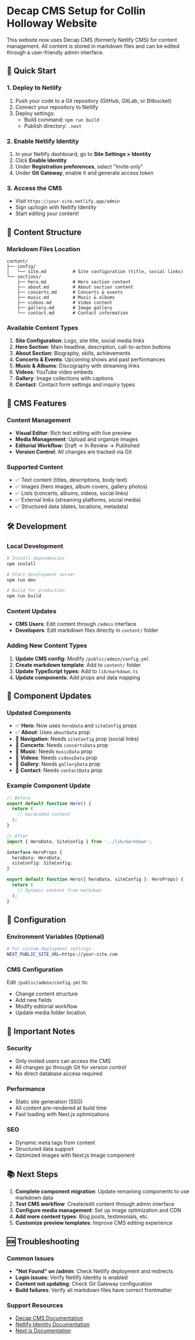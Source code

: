 # Decap CMS Setup for Collin Holloway Website

This website now uses Decap CMS (formerly Netlify CMS) for content management. All content is stored in markdown files and can be edited through a user-friendly admin interface.

## 🚀 Quick Start

### 1. Deploy to Netlify

1. Push your code to a Git repository (GitHub, GitLab, or Bitbucket)
2. Connect your repository to Netlify
3. Deploy settings:
   - Build command: `npm run build`
   - Publish directory: `.next`

### 2. Enable Netlify Identity

1. In your Netlify dashboard, go to **Site Settings > Identity**
2. Click **Enable Identity**
3. Under **Registration preferences**, select "Invite only"
4. Under **Git Gateway**, enable it and generate access token

### 3. Access the CMS

- Visit `https://your-site.netlify.app/admin`
- Sign up/login with Netlify Identity
- Start editing your content!

## 📁 Content Structure

### Markdown Files Location
```
content/
├── config/
│   └── site.md          # Site configuration (title, social links)
└── sections/
    ├── hero.md          # Hero section content
    ├── about.md         # About section content
    ├── concerts.md      # Concerts & events
    ├── music.md         # Music & albums
    ├── videos.md        # Video content
    ├── gallery.md       # Image gallery
    └── contact.md       # Contact information
```

### Available Content Types

1. **Site Configuration**: Logo, site title, social media links
2. **Hero Section**: Main headline, description, call-to-action buttons
3. **About Section**: Biography, skills, achievements
4. **Concerts & Events**: Upcoming shows and past performances
5. **Music & Albums**: Discography with streaming links
6. **Videos**: YouTube video embeds
7. **Gallery**: Image collections with captions
8. **Contact**: Contact form settings and inquiry types

## 🎨 CMS Features

### Content Management
- **Visual Editor**: Rich text editing with live preview
- **Media Management**: Upload and organize images
- **Editorial Workflow**: Draft → In Review → Published
- **Version Control**: All changes are tracked via Git

### Supported Content
- ✅ Text content (titles, descriptions, body text)
- ✅ Images (hero images, album covers, gallery photos)
- ✅ Lists (concerts, albums, videos, social links)
- ✅ External links (streaming platforms, social media)
- ✅ Structured data (dates, locations, metadata)

## 🛠️ Development

### Local Development
```bash
# Install dependencies
npm install

# Start development server
npm run dev

# Build for production
npm run build
```

### Content Updates
- **CMS Users**: Edit content through `/admin` interface
- **Developers**: Edit markdown files directly in `content/` folder

### Adding New Content Types

1. **Update CMS config**: Modify `/public/admin/config.yml`
2. **Create markdown template**: Add to `content/` folder
3. **Update TypeScript types**: Add to `lib/markdown.ts`
4. **Update components**: Add props and data mapping

## 📝 Component Updates

### Updated Components
- ✅ **Hero**: Now uses `heroData` and `siteConfig` props
- ✅ **About**: Uses `aboutData` prop
- 🔄 **Navigation**: Needs `siteConfig` prop (social links)
- 🔄 **Concerts**: Needs `concertsData` prop
- 🔄 **Music**: Needs `musicData` prop
- 🔄 **Videos**: Needs `videosData` prop
- 🔄 **Gallery**: Needs `galleryData` prop
- 🔄 **Contact**: Needs `contactData` prop

### Example Component Update
```typescript
// Before
export default function Hero() {
  return (
    // Hardcoded content
  );
}

// After
import { HeroData, SiteConfig } from '../lib/markdown';

interface HeroProps {
  heroData: HeroData;
  siteConfig: SiteConfig;
}

export default function Hero({ heroData, siteConfig }: HeroProps) {
  return (
    // Dynamic content from markdown
  );
}
```

## 🔧 Configuration

### Environment Variables (Optional)
```bash
# For custom deployment settings
NEXT_PUBLIC_SITE_URL=https://your-site.com
```

### CMS Configuration
Edit `/public/admin/config.yml` to:
- Change content structure
- Add new fields
- Modify editorial workflow
- Update media folder location

## 🚨 Important Notes

### Security
- Only invited users can access the CMS
- All changes go through Git for version control
- No direct database access required

### Performance
- Static site generation (SSG)
- All content pre-rendered at build time
- Fast loading with Next.js optimizations

### SEO
- Dynamic meta tags from content
- Structured data support
- Optimized images with Next.js Image component

## 📚 Next Steps

1. **Complete component migration**: Update remaining components to use markdown data
2. **Test CMS workflow**: Create/edit content through admin interface
3. **Configure media management**: Set up image optimization and CDN
4. **Add more content types**: Blog posts, testimonials, etc.
5. **Customize preview templates**: Improve CMS editing experience

## 🆘 Troubleshooting

### Common Issues
- **"Not Found" on /admin**: Check Netlify deployment and redirects
- **Login issues**: Verify Netlify Identity is enabled
- **Content not updating**: Check Git Gateway configuration
- **Build failures**: Verify all markdown files have correct frontmatter

### Support Resources
- [Decap CMS Documentation](https://decapcms.org/docs/)
- [Netlify Identity Documentation](https://docs.netlify.com/visitor-access/identity/)
- [Next.js Documentation](https://nextjs.org/docs)